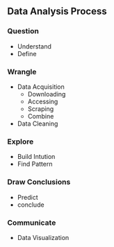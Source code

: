 ## Data Analysis Process

### Question

+ Understand
+ Define

### Wrangle

+ Data Acquisition
	- Downloading
	- Accessing
	- Scraping
	- Combine
+ Data Cleaning

### Explore

+ Build Intution
+ Find Pattern

### Draw Conclusions

+ Predict
+ conclude

### Communicate

+ Data Visualization
